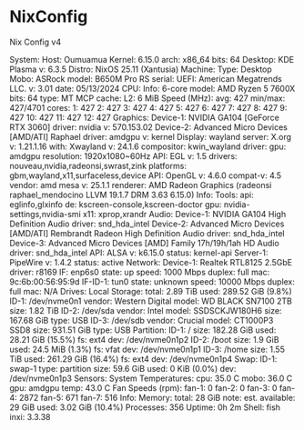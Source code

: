 # NixConfig
Nix Config v4


System:
  Host: Oumuamua Kernel: 6.15.0 arch: x86_64 bits: 64
  Desktop: KDE Plasma v: 6.3.5 Distro: NixOS 25.11 (Xantusia)
Machine:
  Type: Desktop Mobo: ASRock model: B650M Pro RS serial: <superuser required>
    UEFI: American Megatrends LLC. v: 3.01 date: 05/13/2024
CPU:
  Info: 6-core model: AMD Ryzen 5 7600X bits: 64 type: MT MCP cache: L2: 6 MiB
  Speed (MHz): avg: 427 min/max: 427/4701 cores: 1: 427 2: 427 3: 427 4: 427
    5: 427 6: 427 7: 427 8: 427 9: 427 10: 427 11: 427 12: 427
Graphics:
  Device-1: NVIDIA GA104 [GeForce RTX 3060] driver: nvidia v: 570.153.02
  Device-2: Advanced Micro Devices [AMD/ATI] Raphael driver: amdgpu
    v: kernel
  Display: wayland server: X.org v: 1.21.1.16 with: Xwayland v: 24.1.6
    compositor: kwin_wayland driver: gpu: amdgpu resolution: 1920x1080~60Hz
  API: EGL v: 1.5 drivers: nouveau,nvidia,radeonsi,swrast,zink
    platforms: gbm,wayland,x11,surfaceless,device
  API: OpenGL v: 4.6.0 compat-v: 4.5 vendor: amd mesa v: 25.1.1 renderer: AMD
    Radeon Graphics (radeonsi raphael_mendocino LLVM 19.1.7 DRM 3.63 6.15.0)
  Info: Tools: api: eglinfo,glxinfo de: kscreen-console,kscreen-doctor
    gpu: nvidia-settings,nvidia-smi x11: xprop,xrandr
Audio:
  Device-1: NVIDIA GA104 High Definition Audio driver: snd_hda_intel
  Device-2: Advanced Micro Devices [AMD/ATI] Rembrandt Radeon High
    Definition Audio driver: snd_hda_intel
  Device-3: Advanced Micro Devices [AMD] Family 17h/19h/1ah HD Audio
    driver: snd_hda_intel
  API: ALSA v: k6.15.0 status: kernel-api
  Server-1: PipeWire v: 1.4.2 status: active
Network:
  Device-1: Realtek RTL8125 2.5GbE driver: r8169
  IF: enp6s0 state: up speed: 1000 Mbps duplex: full mac: 9c:6b:00:56:95:9d
  IF-ID-1: tun0 state: unknown speed: 10000 Mbps duplex: full mac: N/A
Drives:
  Local Storage: total: 2.89 TiB used: 289.52 GiB (9.8%)
  ID-1: /dev/nvme0n1 vendor: Western Digital model: WD BLACK SN7100 2TB
    size: 1.82 TiB
  ID-2: /dev/sda vendor: Intel model: SSDSCKJW180H6 size: 167.68 GiB
    type: USB
  ID-3: /dev/sdb vendor: Crucial model: CT1000P3 SSD8 size: 931.51 GiB
    type: USB
Partition:
  ID-1: / size: 182.28 GiB used: 28.21 GiB (15.5%) fs: ext4
    dev: /dev/nvme0n1p2
  ID-2: /boot size: 1.9 GiB used: 24.5 MiB (1.3%) fs: vfat
    dev: /dev/nvme0n1p1
  ID-3: /home size: 1.55 TiB used: 261.29 GiB (16.4%) fs: ext4
    dev: /dev/nvme0n1p4
Swap:
  ID-1: swap-1 type: partition size: 59.6 GiB used: 0 KiB (0.0%)
    dev: /dev/nvme0n1p3
Sensors:
  System Temperatures: cpu: 35.0 C mobo: 36.0 C gpu: amdgpu temp: 43.0 C
  Fan Speeds (rpm): fan-1: 0 fan-2: 0 fan-3: 0 fan-4: 2872 fan-5: 671
    fan-7: 516
Info:
  Memory: total: 28 GiB note: est. available: 29 GiB used: 3.02 GiB (10.4%)
  Processes: 356 Uptime: 0h 2m Shell: fish inxi: 3.3.38

